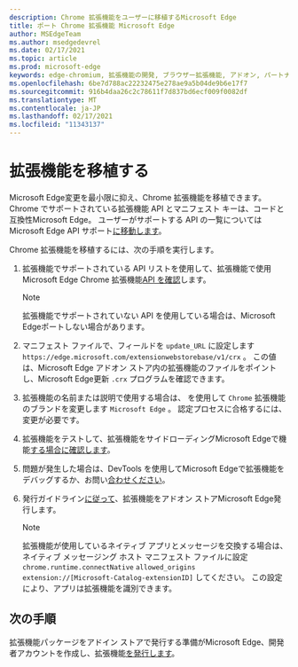 ```yaml
---
description: Chrome 拡張機能をユーザーに移植するMicrosoft Edge
title: ポート Chrome 拡張機能 Microsoft Edge
author: MSEdgeTeam
ms.author: msedgedevrel
ms.date: 02/17/2021
ms.topic: article
ms.prod: microsoft-edge
keywords: edge-chromium, 拡張機能の開発, ブラウザー拡張機能, アドオン, パートナー センター, 開発者
ms.openlocfilehash: 6be7d788ac22232475e278ae9a5b04de9b6e17f7
ms.sourcegitcommit: 916b4daa26c2c78611f7d837bd6ecf009f0082df
ms.translationtype: MT
ms.contentlocale: ja-JP
ms.lasthandoff: 02/17/2021
ms.locfileid: "11343137"
---
```

# 拡張機能を移植する  

Microsoft Edge変更を最小限に抑え、Chrome 拡張機能を移植できます。  Chrome でサポートされている拡張機能 API とマニフェスト キーは、コードと互換性Microsoft Edge。  ユーザーがサポートする API の一覧についてはMicrosoft Edge API サポート[に移動します][ExtensionApiSupport]。  

Chrome 拡張機能を移植するには、次の手順を実行します。  

1.  拡張機能でサポートされている API リストを使用して、拡張機能で使用Microsoft Edge Chrome 拡張機能[API を確認][ExtensionApiSupport]します。  
    
    > [!NOTE]
    > 拡張機能でサポートされていない API を使用している場合は、Microsoft Edgeポートしない場合があります。  
    
1.  マニフェスト ファイルで、フィールドを `update_URL` に設定します `https://edge.microsoft.com/extensionwebstorebase/v1/crx` 。  この値は、Microsoft Edge アドオン ストア内の拡張機能のファイルをポイントし、Microsoft Edge更新 `.crx` プログラムを確認できます。  
1.  拡張機能の名前または説明で使用する場合は、 を使用して `Chrome` 拡張機能のブランドを変更します `Microsoft Edge` 。  認定プロセスに合格するには、変更が必要です。  
1.  拡張機能をテストして、拡張機能をサイドローディングMicrosoft Edgeで機能[する場合に確認します][ExtensionsGettingStartedExtensionSideloading]。  
1.  問題が発生した場合は、DevTools を使用してMicrosoft Edgeで拡張機能をデバッグするか、お問い[合わせください][mailtoExtensionMicrosoft]。  
1.  発行ガイドライン[に従って][ExtensionsPublishPublishExtension]、拡張機能をアドオン ストアMicrosoft Edge発行します。  
    
    > [!NOTE]
    > 拡張機能が使用しているネイティブ アプリとメッセージを交換する場合は、ネイティブ メッセージング ホスト マニフェスト ファイルに設定 `chrome.runtime.connectNative` `allowed_origins` `extension://[Microsoft-Catalog-extensionID]` してください。  この設定により、アプリは拡張機能を識別できます。  
    
##  <a name="next-steps"></a>次の手順  

拡張機能パッケージをアドイン ストアで発行する準備がMicrosoft Edge、開発者アカウントを作成し、拡張機能[][ExtensionsPublishCreateDevAccount][を発行します][ExtensionsPublishPublishExtension]。  

<!-- links -->  

[ExtensionApiSupport]: ./api-support.md "API サポート |Microsoft Docs"  
[ExtensionsGettingStartedExtensionSideloading]: ../getting-started/extension-sideloading.md "拡張機能をサイドロード|Microsoft Docs"  
[ExtensionsPublishCreateDevAccount]: ../publish/create-dev-account.md "開発者登録|Microsoft Docs"  
[ExtensionsPublishPublishExtension]: ../publish/publish-extension.md "拡張機能の公開|Microsoft Docs"  

[ChromeDeveloperWebStorePayments]: https://developer.chrome.com/webstore/one_time_payments "1 回払い|Chrome 開発者"  

[mailtoExtensionMicrosoft]: mailto:ext_dev_support@microsoft.com "ext_dev_support@microsoft.com"  
